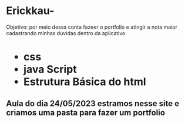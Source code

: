 # Erickkau-
Objetivo: por meio dessa conta fazeer o portfolio e atingir a nota maior cadastrando minhas duvidas dentro da aplicativo

<h1>
  <ul>
    <li> css </li>
    <li> java Script </li>
    <li> Estrutura Básica do html </li>
  </ul>
  
  
  
  
  <h2>
    <p> Aula do dia 24/05/2023 estramos nesse site e criamos uma pasta para fazer um portfolio </p>
  </h2>
